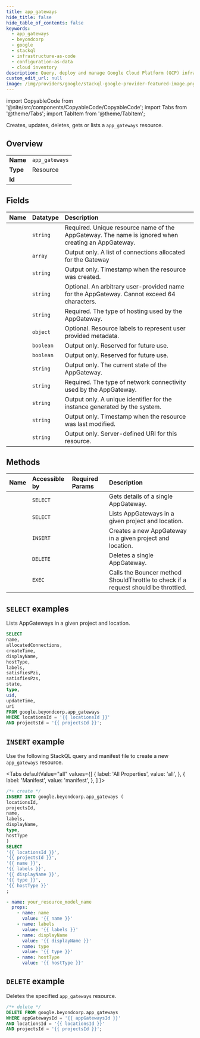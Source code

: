 ```yaml
---
title: app_gateways
hide_title: false
hide_table_of_contents: false
keywords:
  - app_gateways
  - beyondcorp
  - google
  - stackql
  - infrastructure-as-code
  - configuration-as-data
  - cloud inventory
description: Query, deploy and manage Google Cloud Platform (GCP) infrastructure and resources using SQL
custom_edit_url: null
image: /img/providers/google/stackql-google-provider-featured-image.png
---
```


import CopyableCode from '@site/src/components/CopyableCode/CopyableCode';
import Tabs from '@theme/Tabs';
import TabItem from '@theme/TabItem';

Creates, updates, deletes, gets or lists a <code>app_gateways</code> resource.

## Overview
<table><tbody>
<tr><td><b>Name</b></td><td><code>app_gateways</code></td></tr>
<tr><td><b>Type</b></td><td>Resource</td></tr>
<tr><td><b>Id</b></td><td><CopyableCode code="google.beyondcorp.app_gateways" /></td></tr>
</tbody></table>

## Fields
| Name | Datatype | Description |
|:-----|:---------|:------------|
| <CopyableCode code="name" /> | `string` | Required. Unique resource name of the AppGateway. The name is ignored when creating an AppGateway. |
| <CopyableCode code="allocatedConnections" /> | `array` | Output only. A list of connections allocated for the Gateway |
| <CopyableCode code="createTime" /> | `string` | Output only. Timestamp when the resource was created. |
| <CopyableCode code="displayName" /> | `string` | Optional. An arbitrary user-provided name for the AppGateway. Cannot exceed 64 characters. |
| <CopyableCode code="hostType" /> | `string` | Required. The type of hosting used by the AppGateway. |
| <CopyableCode code="labels" /> | `object` | Optional. Resource labels to represent user provided metadata. |
| <CopyableCode code="satisfiesPzi" /> | `boolean` | Output only. Reserved for future use. |
| <CopyableCode code="satisfiesPzs" /> | `boolean` | Output only. Reserved for future use. |
| <CopyableCode code="state" /> | `string` | Output only. The current state of the AppGateway. |
| <CopyableCode code="type" /> | `string` | Required. The type of network connectivity used by the AppGateway. |
| <CopyableCode code="uid" /> | `string` | Output only. A unique identifier for the instance generated by the system. |
| <CopyableCode code="updateTime" /> | `string` | Output only. Timestamp when the resource was last modified. |
| <CopyableCode code="uri" /> | `string` | Output only. Server-defined URI for this resource. |

## Methods
| Name | Accessible by | Required Params | Description |
|:-----|:--------------|:----------------|:------------|
| <CopyableCode code="projects_locations_app_gateways_get" /> | `SELECT` | <CopyableCode code="appGatewaysId, locationsId, projectsId" /> | Gets details of a single AppGateway. |
| <CopyableCode code="projects_locations_app_gateways_list" /> | `SELECT` | <CopyableCode code="locationsId, projectsId" /> | Lists AppGateways in a given project and location. |
| <CopyableCode code="projects_locations_app_gateways_create" /> | `INSERT` | <CopyableCode code="locationsId, projectsId" /> | Creates a new AppGateway in a given project and location. |
| <CopyableCode code="projects_locations_app_gateways_delete" /> | `DELETE` | <CopyableCode code="appGatewaysId, locationsId, projectsId" /> | Deletes a single AppGateway. |
| <CopyableCode code="projects_locations_app_gateways_should_throttle" /> | `EXEC` | <CopyableCode code="appGatewaysId, locationsId, projectsId" /> | Calls the Bouncer method ShouldThrottle to check if a request should be throttled. |

## `SELECT` examples

Lists AppGateways in a given project and location.

```sql
SELECT
name,
allocatedConnections,
createTime,
displayName,
hostType,
labels,
satisfiesPzi,
satisfiesPzs,
state,
type,
uid,
updateTime,
uri
FROM google.beyondcorp.app_gateways
WHERE locationsId = '{{ locationsId }}'
AND projectsId = '{{ projectsId }}'; 
```

## `INSERT` example

Use the following StackQL query and manifest file to create a new <code>app_gateways</code> resource.

<Tabs
    defaultValue="all"
    values={[
        { label: 'All Properties', value: 'all', },
        { label: 'Manifest', value: 'manifest', },
    ]
}>
<TabItem value="all">

```sql
/*+ create */
INSERT INTO google.beyondcorp.app_gateways (
locationsId,
projectsId,
name,
labels,
displayName,
type,
hostType
)
SELECT 
'{{ locationsId }}',
'{{ projectsId }}',
'{{ name }}',
'{{ labels }}',
'{{ displayName }}',
'{{ type }}',
'{{ hostType }}'
;
```
</TabItem>
<TabItem value="manifest">

```yaml
- name: your_resource_model_name
  props:
    - name: name
      value: '{{ name }}'
    - name: labels
      value: '{{ labels }}'
    - name: displayName
      value: '{{ displayName }}'
    - name: type
      value: '{{ type }}'
    - name: hostType
      value: '{{ hostType }}'

```
</TabItem>
</Tabs>

## `DELETE` example

Deletes the specified <code>app_gateways</code> resource.

```sql
/*+ delete */
DELETE FROM google.beyondcorp.app_gateways
WHERE appGatewaysId = '{{ appGatewaysId }}'
AND locationsId = '{{ locationsId }}'
AND projectsId = '{{ projectsId }}';
```
